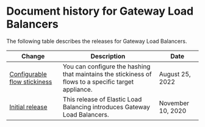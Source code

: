 # Document history for Gateway Load Balancers<a name="doc-history"></a>

The following table describes the releases for Gateway Load Balancers\.

| Change | Description | Date | 
| --- |--- |--- |
| [Configurable flow stickiness](https://docs.aws.amazon.com/elasticloadbalancing/latest/gateway/target-groups.html#flow-stickiness) | You can configure the hashing that maintains the stickiness of flows to a specific target appliance\. | August 25, 2022 | 
| [Initial release](#doc-history) | This release of Elastic Load Balancing introduces Gateway Load Balancers\. | November 10, 2020 | 
